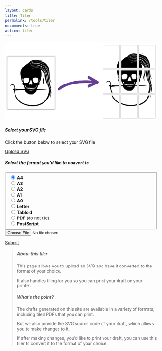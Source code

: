 ```yaml
---
layout: cards
title: Tiler
permalink: /tools/tiler
nocomments: true
action: tiler
---
```

<div class="container">
<div id="tile">
    <div class="paper">
    <div class="row">
    <div class="col-md-6 col-lg-6 col-xl-6">
    <img id="svg-img" src="/img/tiler.svg" alt="Visual representation of what the tiler does">
    </div>
    <div class="col">
        <div id="step1" class="mt-3">
            <h5>Select your SVG file</h5>
            <p>Click the button below to select your SVG file</p>
            <p><a href="#" class="btn btn-outline-primary btn-lg btn-block" id="svg-btn">Upload SVG</a></p>
        </div>
        <div id="step2" class="mt-3 hidden">
            <h5>Select the format you'd like to convert to</h5>
            <form id="form">
                <fieldset class="form-group px-5 mt-3" id="format">
                    <div class="form-check"><label class="form-check-label"><input class="form-check-input format" name="format" id="format-a4" value="A4" type="radio" checked="checked"> <b>A4</b></label></div>
                    <div class="form-check"><label class="form-check-label"><input class="form-check-input format" name="format" id="format-a3" value="A3" type="radio"> <b>A3</b></label></div>
                    <div class="form-check"><label class="form-check-label"><input class="form-check-input format" name="format" id="format-a2" value="A2" type="radio"> <b>A2</b></label></div>
                    <div class="form-check"><label class="form-check-label"><input class="form-check-input format" name="format" id="format-a1" value="A1" type="radio"> <b>A1</b></label></div>
                    <div class="form-check"><label class="form-check-label"><input class="form-check-input format" name="format" id="format-a0" value="A0" type="radio"> <b>A0</b></label></div>
                    <div class="form-check"><label class="form-check-label"><input class="form-check-input format" name="format" id="format-letter" value="Let" type="radio"> <b>Letter</b></label></div>
                    <div class="form-check"><label class="form-check-label"><input class="form-check-input format" name="format" id="format-tabloid" value="Tab" type="radio"> <b>Tabloid</b></label></div>
                    <div class="form-check"><label class="form-check-label"><input class="form-check-input format" name="format" id="format-pdf" value="pdf" type="radio"> <b>PDF</b> (do not tile)</label></div>
                    <div class="form-check"><label class="form-check-label"><input class="form-check-input format" name="format" id="format-ps" value="ps" type="radio"> <b>PostScript</b></label></div>
                </fieldset>
                <input class="hidden" id="file" name="file" type="file">
                <input class="hidden" id="svg" name="svg" type="hidden">
            <p><a href="#" class="btn btn-primary btn-lg btn-block" id="submit-btn">Submit</a></p> 
            </form>
        </div>
    </div>
    </div>
</div>
<div class="m600">
<blockquote class="tip">
<h5>About this tiler</h5>
<p>This page allows you to upload an SVG and have it converted to the format of your choice.</p>
<p>It also handles tiling for you so you can print your draft on your printer.</p>
<h5>What's the point?</h5>
<p>The drafts generated on this site are available in a variety of formats, including tiled PDFs that you can print.</p>
<p>But we also provide the SVG source code of your draft, which allows you to make changes to it.</p>
<p>If after making changes, you'd like to print your draft, you can use this tiler to convert it to the format of your choice.</p>
</blockquote>
</div>
</div>
